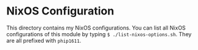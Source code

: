 # NixOS Configuration

This directory contains my NixOS configurations. You can list all
NixOS configurations of this module by typing `$ ./list-nixos-options.sh`.
They are all prefixed with `phip1611`.
